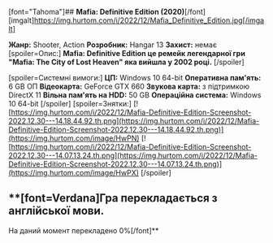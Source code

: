[font="Tahoma"]## **Mafia: Definitive Edition (2020)**[/font]
[imgalt]https://img.hurtom.com/i/2022/12/Mafia_Definitive_Edition.jpg[/imgalt]

**Жанр:** Shooter, Action
**Розробник:** Hangar 13
**Захист:** немає
[spoiler=Опис:]
**Mafia: Definitive Edition це ремейк легендарної гри "Mafia: The City of Lost Heaven" яка вийшла у 2002 році.**
[/spoiler]

[spoiler=Системні вимоги:]
**ЦП:** Windows 10 64-bit
**Оперативна пам'ять:** 6 GB ОП
**Відеокарта:** GeForce GTX 660
**Звукова карта:** з підтримкою DirectX 11
**Вільна пам'ять на HDD:** 50 GB
**Операційна система:** Windows 10 64-bit
[/spoiler]
[spoiler=Знятки:]
[![https://img.hurtom.com/i/2022/12/Mafia-Definitive-Edition-Screenshot-2022.12.30---14.18.44.92.th.png](https://img.hurtom.com/i/2022/12/Mafia-Definitive-Edition-Screenshot-2022.12.30---14.18.44.92.th.png)](https://img.hurtom.com/image/HwPN) [![https://img.hurtom.com/i/2022/12/Mafia-Definitive-Edition-Screenshot-2022.12.30---14.07.13.24.th.png](https://img.hurtom.com/i/2022/12/Mafia-Definitive-Edition-Screenshot-2022.12.30---14.07.13.24.th.png)](https://img.hurtom.com/image/HwPX)
[/spoiler]
## **[font=Verdana]Гра перекладається з англійської мови.
На даний момент перекладено 0%[/font]**
